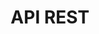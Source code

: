 ---
layout: home
title: API REST

hero:
  name: Restiloc
  tagline: Guide d'utilisation de l'API REST 🌐
  actions:
    - theme: brand
      text: Get Started
      link: /guide/
    - theme: alt
      text: View on github
      link: https://github.com/Restiloc/api
---